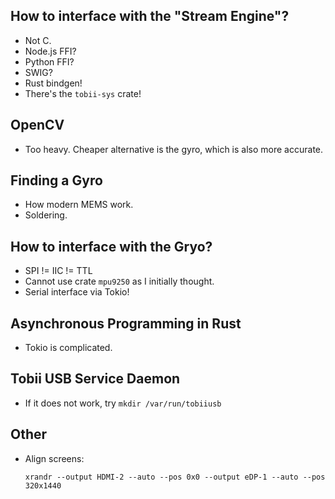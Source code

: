 ## How to interface with the "Stream Engine"?
 - Not C.
 - Node.js FFI?
 - Python FFI?
 - SWIG?
 - Rust bindgen!
 - There's the `tobii-sys` crate!

## OpenCV
 - Too heavy. Cheaper alternative is the gyro, which is also more accurate.

## Finding a Gyro
 - How modern MEMS work.
 - Soldering.

## How to interface with the Gryo?
 - SPI != IIC != TTL
 - Cannot use crate `mpu9250` as I initially thought.
 - Serial interface via Tokio!

## Asynchronous Programming in Rust
 - Tokio is complicated.

## Tobii USB Service Daemon
 - If it does not work, try `mkdir /var/run/tobiiusb`

## Other
 - Align screens:

       xrandr --output HDMI-2 --auto --pos 0x0 --output eDP-1 --auto --pos 320x1440

